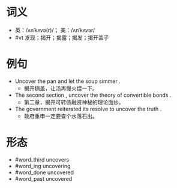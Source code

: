 # 词义
- 英：/ʌnˈkʌvə(r)/； 美：/ʌnˈkʌvər/
- #vt 发现；揭开；揭露；揭发；揭开盖子
# 例句
- Uncover the pan and let the soup simmer .
	- 揭开锅盖，让汤再慢火煨一下。
- The second section , uncover the theory of convertible bonds .
	- 第二章，揭开可转债融资神秘的理论面纱。
- The government reiterated its resolve to uncover the truth .
	- 政府重申一定要查个水落石出。
# 形态
- #word_third uncovers
- #word_ing uncovering
- #word_done uncovered
- #word_past uncovered
